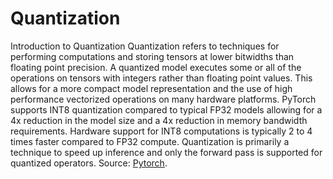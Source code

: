# Quantization
Introduction to Quantization
Quantization refers to techniques for performing computations and storing tensors at lower bitwidths than floating point precision. A quantized model executes some or all of the operations on tensors with integers rather than floating point values. This allows for a more compact model representation and the use of high performance vectorized operations on many hardware platforms. PyTorch supports INT8 quantization compared to typical FP32 models allowing for a 4x reduction in the model size and a 4x reduction in memory bandwidth requirements. Hardware support for INT8 computations is typically 2 to 4 times faster compared to FP32 compute. Quantization is primarily a technique to speed up inference and only the forward pass is supported for quantized operators. Source: [Pytorch](https://pytorch.org/docs/stable/quantization.html).
